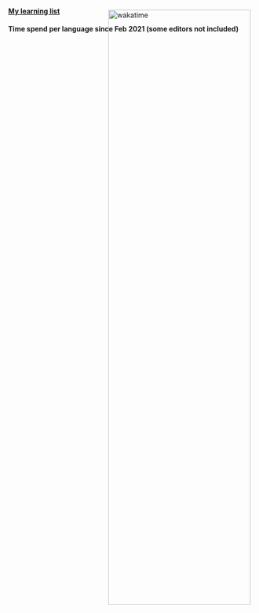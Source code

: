 #### [My learning list](https://github.com/users/hugoppp/projects/2)
#### Time spend per language since Feb 2021 (some editors not included)

<a href="https://wakatime.com/@e6e22af3-e952-4e5e-bc31-547c314437a2">
<img style="position: absolute; top: 76px; right: 0; border: 0" width="55%" alt="wakatime" 
src="https://wakatime.com/share/@e6e22af3-e952-4e5e-bc31-547c314437a2/c5729266-e55d-43b5-91e0-270e64c9fb85.svg"></a>

